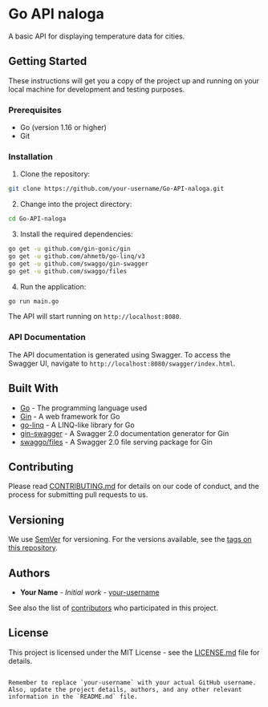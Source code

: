 
# Go API naloga

A basic API for displaying temperature data for cities.

## Getting Started

These instructions will get you a copy of the project up and running on your local machine for development and testing purposes.

### Prerequisites

- Go (version 1.16 or higher)
- Git

### Installation

1. Clone the repository:

```bash
git clone https://github.com/your-username/Go-API-naloga.git
```

2. Change into the project directory:

```bash
cd Go-API-naloga
```

3. Install the required dependencies:

```bash
go get -u github.com/gin-gonic/gin
go get -u github.com/ahmetb/go-linq/v3
go get -u github.com/swaggo/gin-swagger
go get -u github.com/swaggo/files
```

4. Run the application:

```bash
go run main.go
```

The API will start running on `http://localhost:8080`.

### API Documentation

The API documentation is generated using Swagger. To access the Swagger UI, navigate to `http://localhost:8080/swagger/index.html`.

## Built With

- [Go](https://golang.org/) - The programming language used
- [Gin](https://github.com/gin-gonic/gin) - A web framework for Go
- [go-linq](https://github.com/ahmetb/go-linq) - A LINQ-like library for Go
- [gin-swagger](https://github.com/swaggo/gin-swagger) - A Swagger 2.0 documentation generator for Gin
- [swaggo/files](https://github.com/swaggo/files) - A Swagger 2.0 file serving package for Gin

## Contributing

Please read [CONTRIBUTING.md](https://github.com/your-username/Go-API-naloga/blob/main/CONTRIBUTING.md) for details on our code of conduct, and the process for submitting pull requests to us.

## Versioning

We use [SemVer](https://semver.org/) for versioning. For the versions available, see the [tags on this repository](https://github.com/your-username/Go-API-naloga/tags).

## Authors

- **Your Name** - *Initial work* - [your-username](https://github.com/your-username)

See also the list of [contributors](https://github.com/your-username/Go-API-naloga/contributors) who participated in this project.

## License

This project is licensed under the MIT License - see the [LICENSE.md](https://github.com/your-username/Go-API-naloga/blob/main/LICENSE.md) file for details.
```

Remember to replace `your-username` with your actual GitHub username. Also, update the project details, authors, and any other relevant information in the `README.md` file.